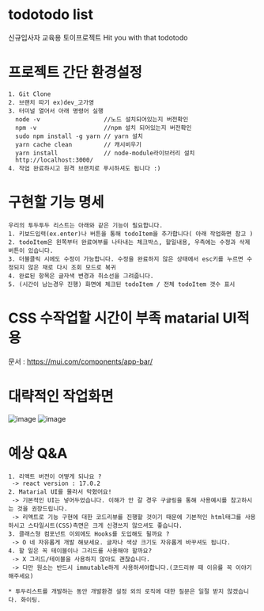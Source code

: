 # todotodo list
신규입사자 교육용 토이프로젝트 Hit you with that todotodo


# 프로젝트 간단 환경설정
~~~
1. Git Clone
2. 브랜치 따기 ex)dev_고가영
3. 터미널 열어서 아래 명령어 실행
  node -v                  //노드 설치되어있는지 버전확인
  npm -v                   //npm 설치 되어있는지 버전확인
  sudo npm install -g yarn // yarn 설치
  yarn cache clean         // 캐시비우기
  yarn install             // node-module라이브러리 설치
  http://localhost:3000/ 
4. 작업 완료하시고 원격 브랜치로 푸시하셔도 됩니다 :)
~~~

# 구현할 기능 명세
~~~
우리의 투두투두 리스트는 아래와 같은 기능이 필요합니다.
1. 키보드입력(ex.enter)나 버튼을 통해 todoItem을 추가합니다( 아래 작업화면 참고 )
2. todoItem은 왼쪽부터 완료여부를 나타내는 체크박스, 할일내용, 우측에는 수정과 삭제 버튼이 있습니다.
3. 더블클릭 시에도 수정이 가능합니다. 수정을 완료하지 않은 상태에서 esc키를 누르면 수정되지 않은 채로 다시 조회 모드로 복귀
4. 완료된 항목은 글자색 변경과 취소선을 그려줍니다.
5. (시간이 남는경우 진행) 화면에 체크된 todoItem / 전체 todoItem 갯수 표시
~~~

# CSS 수작업할 시간이 부족 matarial UI적용
문서 : https://mui.com/components/app-bar/


# 대략적인 작업화면

![image](https://user-images.githubusercontent.com/36693355/137537498-cd444459-6687-4cbf-aea2-dcad0c712d15.png)
![image](https://user-images.githubusercontent.com/36693355/137615169-4e1a4341-fdd9-444b-8d4c-aded370c90b5.png)



# 예상 Q&A
~~~
1. 리액트 버전이 어떻게 되나요 ? 
 -> react version : 17.0.2
2. Matarial UI를 몰라서 막혔어요! 
 -> 기본적인 UI는 넣어두었습니다. 이해가 안 갈 경우 구글링을 통해 사용예시를 참고하시는 것을 권장드립니다.
 -> 리액트로 기능 구현에 대한 코드리뷰를 진행할 것이기 때문에 기본적인 html태그를 사용하시고 스타일시트(CSS)측면은 크게 신경쓰지 않으셔도 좋습니다.
3. 클래스형 컴포넌트 이외에도 Hooks를 도입해도 될까요 ? 
 -> O 네 자유롭게 개발 해보세요. 글자나 색상 크기도 자유롭게 바꾸셔도 됩니다.
4. 할 일은 꼭 테이블이나 그리드를 사용해야 할까요?
 -> X 그리드/테이블을 사용하지 않아도 괜찮습니다.
 -> 다만 원소는 반드시 immutable하게 사용하셔야합니다.(코드리뷰 때 이유를 꼭 이야기 해주세요)
 
* 투두리스트를 개발하는 동안 개발환경 설정 외의 로직에 대한 질문은 일절 받지 않겠습니다. 화이팅.
~~~
